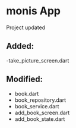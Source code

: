 # monis App
Project updated 
## Added:
-take_picture_screen.dart
## Modified:
- book.dart
- book_repository.dart
- book_service.dart
- add_book_screen.dart
- add_book_state.dart

